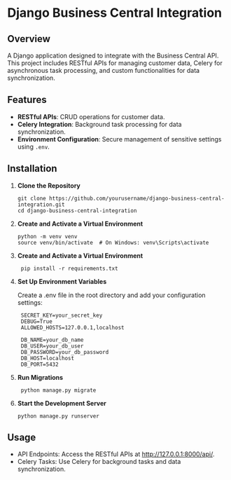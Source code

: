 # Django Business Central Integration

## Overview

A Django application designed to integrate with the Business Central API. This project includes RESTful APIs for managing customer data, Celery for asynchronous task processing, and custom functionalities for data synchronization.

## Features

- **RESTful APIs**: CRUD operations for customer data.
- **Celery Integration**: Background task processing for data synchronization.
- **Environment Configuration**: Secure management of sensitive settings using `.env`.

## Installation

1. **Clone the Repository**

       git clone https://github.com/yourusername/django-business-central-integration.git
       cd django-business-central-integration
   
2. **Create and Activate a Virtual Environment**

       python -m venv venv
       source venv/bin/activate  # On Windows: venv\Scripts\activate

3. **Create and Activate a Virtual Environment**

        pip install -r requirements.txt

4. **Set Up Environment Variables**
   
   Create a .env file in the root directory and add your configuration settings:

        SECRET_KEY=your_secret_key
        DEBUG=True
        ALLOWED_HOSTS=127.0.0.1,localhost
        
        DB_NAME=your_db_name
        DB_USER=your_db_user
        DB_PASSWORD=your_db_password
        DB_HOST=localhost
        DB_PORT=5432
   
6. **Run Migrations**

        python manage.py migrate

7. **Start the Development Server**

       python manage.py runserver


## Usage
* API Endpoints: Access the RESTful APIs at http://127.0.0.1:8000/api/.
* Celery Tasks: Use Celery for background tasks and data synchronization.
